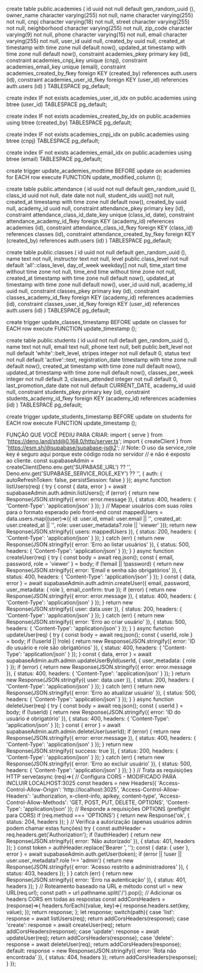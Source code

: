create table public.academies (
  id uuid not null default gen_random_uuid (),
  owner_name character varying(255) not null,
  name character varying(255) not null,
  cnpj character varying(18) not null,
  street character varying(255) not null,
  neighborhood character varying(255) not null,
  zip_code character varying(9) not null,
  phone character varying(15) not null,
  email character varying(255) not null,
  user_id uuid null,
  created_by uuid null,
  created_at timestamp with time zone null default now(),
  updated_at timestamp with time zone null default now(),
  constraint academies_pkey primary key (id),
  constraint academies_cnpj_key unique (cnpj),
  constraint academies_email_key unique (email),
  constraint academies_created_by_fkey foreign KEY (created_by) references auth.users (id),
  constraint academies_user_id_fkey foreign KEY (user_id) references auth.users (id)
) TABLESPACE pg_default;

create index IF not exists academies_user_id_idx on public.academies using btree (user_id) TABLESPACE pg_default;

create index IF not exists academies_created_by_idx on public.academies using btree (created_by) TABLESPACE pg_default;

create index IF not exists academies_cnpj_idx on public.academies using btree (cnpj) TABLESPACE pg_default;

create index IF not exists academies_email_idx on public.academies using btree (email) TABLESPACE pg_default;

create trigger update_academies_modtime BEFORE
update on academies for EACH row
execute FUNCTION update_modified_column ();

create table public.attendance (
  id uuid not null default gen_random_uuid (),
  class_id uuid not null,
  date date not null,
  student_ids uuid[] not null,
  created_at timestamp with time zone null default now(),
  created_by uuid null,
  academy_id uuid null,
  constraint attendance_pkey primary key (id),
  constraint attendance_class_id_date_key unique (class_id, date),
  constraint attendance_academy_id_fkey foreign KEY (academy_id) references academies (id),
  constraint attendance_class_id_fkey foreign KEY (class_id) references classes (id),
  constraint attendance_created_by_fkey foreign KEY (created_by) references auth.users (id)
) TABLESPACE pg_default;

create table public.classes (
  id uuid not null default gen_random_uuid (),
  name text not null,
  instructor text not null,
  level public.class_level not null default 'all'::class_level,
  day_of_week weekday[] not null,
  time_start time without time zone not null,
  time_end time without time zone not null,
  created_at timestamp with time zone null default now(),
  updated_at timestamp with time zone null default now(),
  user_id uuid null,
  academy_id uuid null,
  constraint classes_pkey primary key (id),
  constraint classes_academy_id_fkey foreign KEY (academy_id) references academies (id),
  constraint classes_user_id_fkey foreign KEY (user_id) references auth.users (id)
) TABLESPACE pg_default;

create trigger update_classes_timestamp BEFORE
update on classes for EACH row
execute FUNCTION update_timestamp ();

create table public.students (
  id uuid not null default gen_random_uuid (),
  name text not null,
  email text null,
  phone text null,
  belt public.belt_level not null default 'white'::belt_level,
  stripes integer not null default 0,
  status text not null default 'active'::text,
  registration_date timestamp with time zone null default now(),
  created_at timestamp with time zone null default now(),
  updated_at timestamp with time zone null default now(),
  classes_per_week integer not null default 3,
  classes_attended integer not null default 0,
  last_promotion_date date not null default CURRENT_DATE,
  academy_id uuid null,
  constraint students_pkey primary key (id),
  constraint students_academy_id_fkey foreign KEY (academy_id) references academies (id)
) TABLESPACE pg_default;

create trigger update_students_timestamp BEFORE
update on students for EACH row
execute FUNCTION update_timestamp ();

FUNÇÃO QUE VOCÊ PEDIU PARA CRIAR:
import { serve } from 'https://deno.land/std@0.168.0/http/server.ts';
import { createClient } from 'https://esm.sh/@supabase/supabase-js@2';
// Note: O uso da service_role key é seguro aqui porque este código roda no servidor
// e não é exposto ao cliente.
const supabaseAdmin = createClient(Deno.env.get('SUPABASE_URL') ?? '', Deno.env.get('SUPABASE_SERVICE_ROLE_KEY') ?? '', {
  auth: {
    autoRefreshToken: false,
    persistSession: false
  }
});
async function listUsers(req) {
  try {
    const { data, error } = await supabaseAdmin.auth.admin.listUsers();
    if (error) {
      return new Response(JSON.stringify({
        error: error.message
      }), {
        status: 400,
        headers: {
          'Content-Type': 'application/json'
        }
      });
    }
    // Mapear usuários com suas roles para o formato esperado pelo front-end
    const mappedUsers = data.users.map((user)=>({
        id: user.id,
        email: user.email || '',
        created_at: user.created_at || '',
        role: user.user_metadata?.role || 'viewer'
      }));
    return new Response(JSON.stringify({
      users: mappedUsers
    }), {
      status: 200,
      headers: {
        'Content-Type': 'application/json'
      }
    });
  } catch (err) {
    return new Response(JSON.stringify({
      error: 'Erro ao listar usuários'
    }), {
      status: 500,
      headers: {
        'Content-Type': 'application/json'
      }
    });
  }
}
async function createUser(req) {
  try {
    const body = await req.json();
    const { email, password, role = 'viewer' } = body;
    if (!email || !password) {
      return new Response(JSON.stringify({
        error: 'Email e senha são obrigatórios'
      }), {
        status: 400,
        headers: {
          'Content-Type': 'application/json'
        }
      });
    }
    const { data, error } = await supabaseAdmin.auth.admin.createUser({
      email,
      password,
      user_metadata: {
        role
      },
      email_confirm: true
    });
    if (error) {
      return new Response(JSON.stringify({
        error: error.message
      }), {
        status: 400,
        headers: {
          'Content-Type': 'application/json'
        }
      });
    }
    return new Response(JSON.stringify({
      user: data.user
    }), {
      status: 200,
      headers: {
        'Content-Type': 'application/json'
      }
    });
  } catch (err) {
    return new Response(JSON.stringify({
      error: 'Erro ao criar usuário'
    }), {
      status: 500,
      headers: {
        'Content-Type': 'application/json'
      }
    });
  }
}
async function updateUser(req) {
  try {
    const body = await req.json();
    const { userId, role } = body;
    if (!userId || !role) {
      return new Response(JSON.stringify({
        error: 'ID do usuário e role são obrigatórios'
      }), {
        status: 400,
        headers: {
          'Content-Type': 'application/json'
        }
      });
    }
    const { data, error } = await supabaseAdmin.auth.admin.updateUserById(userId, {
      user_metadata: {
        role
      }
    });
    if (error) {
      return new Response(JSON.stringify({
        error: error.message
      }), {
        status: 400,
        headers: {
          'Content-Type': 'application/json'
        }
      });
    }
    return new Response(JSON.stringify({
      user: data.user
    }), {
      status: 200,
      headers: {
        'Content-Type': 'application/json'
      }
    });
  } catch (err) {
    return new Response(JSON.stringify({
      error: 'Erro ao atualizar usuário'
    }), {
      status: 500,
      headers: {
        'Content-Type': 'application/json'
      }
    });
  }
}
async function deleteUser(req) {
  try {
    const body = await req.json();
    const { userId } = body;
    if (!userId) {
      return new Response(JSON.stringify({
        error: 'ID do usuário é obrigatório'
      }), {
        status: 400,
        headers: {
          'Content-Type': 'application/json'
        }
      });
    }
    const { error } = await supabaseAdmin.auth.admin.deleteUser(userId);
    if (error) {
      return new Response(JSON.stringify({
        error: error.message
      }), {
        status: 400,
        headers: {
          'Content-Type': 'application/json'
        }
      });
    }
    return new Response(JSON.stringify({
      success: true
    }), {
      status: 200,
      headers: {
        'Content-Type': 'application/json'
      }
    });
  } catch (err) {
    return new Response(JSON.stringify({
      error: 'Erro ao excluir usuário'
    }), {
      status: 500,
      headers: {
        'Content-Type': 'application/json'
      }
    });
  }
}
// Trata as requisições HTTP
serve(async (req)=>{
  // Configura CORS - MODIFICADO PARA INCLUIR LOCALHOST:3025
  const headers = new Headers({
    'Access-Control-Allow-Origin': 'http://localhost:3025',
    'Access-Control-Allow-Headers': 'authorization, x-client-info, apikey, content-type',
    'Access-Control-Allow-Methods': 'GET, POST, PUT, DELETE, OPTIONS',
    'Content-Type': 'application/json'
  });
  // Responde a requisições OPTIONS (preflight para CORS)
  if (req.method === 'OPTIONS') {
    return new Response('ok', {
      status: 204,
      headers
    });
  }
  // Verifica a autorização (apenas usuários admin podem chamar estas funções)
  try {
    const authHeader = req.headers.get('Authorization');
    if (!authHeader) {
      return new Response(JSON.stringify({
        error: 'Não autorizado'
      }), {
        status: 401,
        headers
      });
    }
    const token = authHeader.replace('Bearer ', '');
    const { data: { user }, error } = await supabaseAdmin.auth.getUser(token);
    if (error || !user || user.user_metadata?.role !== 'admin') {
      return new Response(JSON.stringify({
        error: 'Acesso restrito a administradores'
      }), {
        status: 403,
        headers
      });
    }
  } catch (err) {
    return new Response(JSON.stringify({
      error: 'Erro na autenticação'
    }), {
      status: 401,
      headers
    });
  }
  // Roteamento baseado na URL e método
  const url = new URL(req.url);
  const path = url.pathname.split('/').pop();
  // Adicionar os headers CORS em todas as respostas
  const addCorsHeaders = (response)=>{
    headers.forEach((value, key)=>{
      response.headers.set(key, value);
    });
    return response;
  };
  let response;
  switch(path){
    case 'list':
      response = await listUsers(req);
      return addCorsHeaders(response);
    case 'create':
      response = await createUser(req);
      return addCorsHeaders(response);
    case 'update':
      response = await updateUser(req);
      return addCorsHeaders(response);
    case 'delete':
      response = await deleteUser(req);
      return addCorsHeaders(response);
    default:
      response = new Response(JSON.stringify({
        error: 'Rota não encontrada'
      }), {
        status: 404,
        headers
      });
      return addCorsHeaders(response);
  }
});
